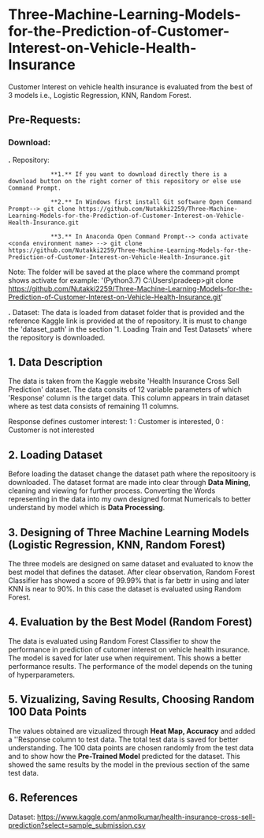 # Three-Machine-Learning-Models-for-the-Prediction-of-Customer-Interest-on-Vehicle-Health-Insurance
Customer Interest on vehicle health insurance is evaluated from the best of 3 models i.e., Logistic Regression, KNN, Random Forest. 

## Pre-Requests: 
### Download:
**.** Repository:
                
                **1.** If you want to download directly there is a download button on the right corner of this repository or else use Command Prompt. 
                
                **2.** In Windows first install Git software Open Command Prompt--> git clone https://github.com/Nutakki2259/Three-Machine-Learning-Models-for-the-Prediction-of-Customer-Interest-on-Vehicle-Health-Insurance.git
                
                **3.** In Anaconda Open Command Prompt--> conda activate <conda environment name> --> git clone https://github.com/Nutakki2259/Three-Machine-Learning-Models-for-the-Prediction-of-Customer-Interest-on-Vehicle-Health-Insurance.git

Note: The folder will be saved at the place where the command prompt shows activate for example: '(Python3.7) C:\Users\pradeep>git clone https://github.com/Nutakki2259/Three-Machine-Learning-Models-for-the-Prediction-of-Customer-Interest-on-Vehicle-Health-Insurance.git'

**.** Dataset: The data is loaded from dataset folder that is provided and the reference Kaggle link is provided at the of repository. It is must to change the 'dataset_path' in the section '1. Loading Train and Test Datasets' where the repository is downloaded.

## 1. Data Description
The data is taken from the Kaggle website 'Health Insurance Cross Sell Prediction' dataset. The data consits of 12 variable parameters of which 'Response' column is the target data. This column appears in train dataset where as test data consists of remaining 11 columns.

Response defines customer interest: 1 : Customer is interested, 0 : Customer is not interested

## 2. Loading Dataset
Before loading the dataset change the dataset path where the repositoory is downloaded. 
The dataset format are made into clear through **Data Mining**, cleaning and viewing for further process. Converting the Words representing in the data into my own designed format Numericals to better understand by model which is **Data Processing**.

## 3. Designing of Three Machine Learning Models (Logistic Regression, KNN, Random Forest)
The three models are designed on same dataset and evaluated to know the best model that defines the dataset. After clear observation, Random Forest Classifier has showed a score of 99.99% that is far bettr in using and later KNN is near to 90%. In this case the dataset is evaluated using Random Forest.

## 4. Evaluation by the Best Model (Random Forest)
The data is evaluated using Random Forest Classifier to show the performance in prediction of cutomer interest on vehicle health insurance. The model is saved for later use when requirement. This shows a better performance results. The performance of the model depends on the tuning of hyperparameters.

## 5. Vizualizing, Saving Results, Choosing Random 100 Data Points
The values obtained are vizualized through **Heat Map, Accuracy** and added a ''Response column to test data. The total test data is saved for better understanding. The 100 data points are chosen randomly from the test data and to show how the **Pre-Trained Model** predicted for the dataset. This showed the same results by the model in the previous section of the same test data.

## 6. References
Dataset: https://www.kaggle.com/anmolkumar/health-insurance-cross-sell-prediction?select=sample_submission.csv

